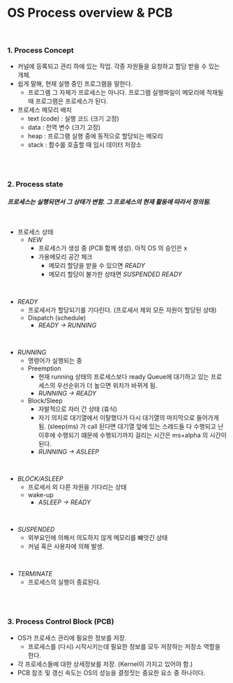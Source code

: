 # OS Process overview & PCB

<br>

### 1. **Process Concept**
* 커널에 등록되고 관리 하에 있는 작업. 각종 자원들을 요청하고 할당 받을 수 있는 개체.
* 쉽게 말해, 현재 실행 중인 프로그램을 말한다. 
  * 프로그램 그 자체가 프로세스는 아니다. 프로그램 실행파일이 메모리에 적재될 때 프로그램은 프로세스가 된다.
* 프로세스 메모리 배치
  * text (code) : 실행 코드 (크기 고정)
  * data : 전역 변수 (크기 고정)
  * heap : 프로그램 실행 중에 동적으로 할당되는 메모리
  * stack : 함수를 호출할 때 임시 데이터 저장소

<br><br>

### 2. **Process state**
#### *프로세스는 실행되면서 그 상태가 변함. 그 프로세스의 현재 활동에 따라서 정의됨.*

<br>

* 프로세스 상태
  * *NEW*
    * 프로세스가 생성 중 (PCB 함께 생성). 아직 OS 의 승인은 x
    * 가용메모리 공간 체크
      * 메모리 할당을 받을 수 있으면 *READY*
      * 메모리 할당이 불가한 상태면 *SUSPENDED READY*

<br>

  * *READY* 
    * 프로세서가 할당되기를 기다린다. (프로세서 제외 모든 자원이 할당된 상태)
    * Dispatch (schedule)
      * *READY -> RUNNING*

<br>

  * *RUNNING* 
    * 명령어가 실행되는 중
    * Preemption
      * 현재 running 상태의 프로세스보다 ready Queue에 대기하고 있는 프로세스의 우선순위가 더 높으면 위치가 바뀌게 됨.
      * *RUNNING -> READY*
    * Block/Sleep
      * 자발적으로 자러 간 상태 (휴식) 
      * 자기 의지로 대기열에서 이탈했다가 다시 대기열의 마지막으로 들어가게 됨. (sleep(ms) 가 call 된다면 대기열 앞에 있는 스레드들 다 수행되고 난 이후에 수행되기 떄문에 수행되기까지 걸리는 시간은 ms+alpha 의 시간이 된다. 
      * *RUNNING -> ASLEEP*

<br>

  * *BLOCK/ASLEEP*
    * 프로세서 외 다른 자원을 기다리는 상태
    * wake-up
      * *ASLEEP -> READY*

<br>

  * *SUSPENDED*
    * 외부요인에 의해서 의도하지 않게 메모리를 뺴앗긴 상태
    * 커널 혹은 사용자에 의해 발생.

<br>

  * *TERMINATE* 
    * 프로세스의 실행이 종료된다. 

<br><br>

### 3. **Process Control Block (PCB)**
* OS가 프로세스 관리에 필요한 정보를 저장.
    * 프로세스를 (다시) 시작시키는데 필요한 정보를 모두 저장하는 저장소 역할을 한다.
* 각 프로세스들에 대한 상세정보를 저장. (Kernel이 가지고 있어야 함.)
* PCB 참조 및 갱신 속도는 OS의 성능을 결정짓는 중요한 요소 중 하나이다.
